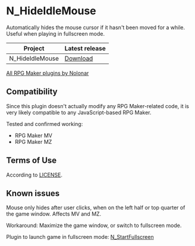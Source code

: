 # N_HideIdleMouse
Automatically hides the mouse cursor if it hasn't been moved for a while. Useful when playing in fullscreen mode.

| Project         | Latest release      |
| --------------- | ------------------- |
| N_HideIdleMouse | [Download][release] |

[All RPG Maker plugins by Nolonar][hub]

## Compatibility
Since this plugin doesn't actually modify any RPG Maker-related code, it is very likely compatible to any JavaScript-based RPG Maker.

Tested and confirmed working:
- RPG Maker MV
- RPG Maker MZ

## Terms of Use
According to [LICENSE](LICENSE).

## Known issues
Mouse only hides after user clicks, when on the left half or top quarter of the game window. Affects MV and MZ.

Workaround: Maximize the game window, or switch to fullscreen mode.

Plugin to launch game in fullscreen mode: [N_StartFullscreen][N_StartFullscreen]

  [hub]: https://github.com/Nolonar/RM_Plugins
  [N_StartFullscreen]: https://github.com/Nolonar/RM_Plugins-StartFullscreen
  [release]: https://github.com/Nolonar/RM_Plugins-HideIdleMouse/releases/latest/download/N_HideIdleMouse.js
